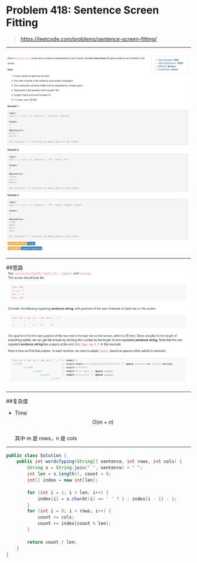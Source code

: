 # Problem 418: Sentence Screen Fitting


> https://leetcode.com/problems/sentence-screen-fitting/

----------
![](418_1.png)
![](418_2.png)

-----------
##思路
![](418_3.png)

-------
##复杂度
* Time  
$$O(m + n)$$  
其中 m 是 rows，n 是 cols

-----------
```java
public class Solution {
    public int wordsTyping(String[] sentence, int rows, int cols) {
        String s = String.join(" ", sentence) + " ";
        int len = s.length(), count = 0;
        int[] index = new int[len];
        
        for (int i = 1; i < len; i++) {
            index[i] = s.charAt(i) == ' ' ? 1 : index[i - 1] - 1;
        }
        for (int i = 0; i < rows; i++) {
            count += cols;
            count += index[count % len];
        }
        
        return count / len;
    }
}
```
























